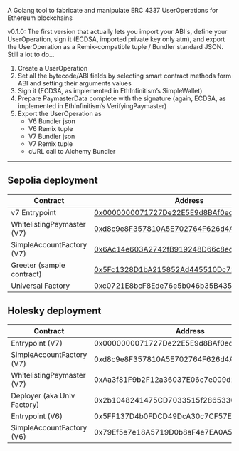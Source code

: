 A Golang tool to fabricate and manipulate ERC 4337 UserOperations for Ethereum blockchains

v0.1.0:  The first version that actually lets you import your ABI's, define your UserOperation, sign it (ECDSA, imported private key only atm), and export the UserOperation as a Remix-compatible tuple / Bundler standard JSON.
Still a lot to do...

1. Create a UserOperation
2. Set all the bytecode/ABI fields by selecting smart contract methods form ABI and setting their arguments values
3. Sign it (ECDSA, as implemented in EthInfinitism’s SimpleWallet)
4. Prepare PaymasterData complete with the signature (again, ECDSA, as implemented in EthInfinitism’s VerifyingPaymaster)
5. Export the UserOperation as 
    - V6 Bundler json
    - V6 Remix tuple
    - V7 Bundler json
    - V7 Remix tuple
    - cURL call to Alchemy Bundler

---

## Sepolia deployment

Contract | Address
------------- | -------------
v7 Entrypoint | [0x0000000071727De22E5E9d8BAf0edAc6f37da032](https://sepolia.etherscan.io/address/0x0000000071727De22E5E9d8BAf0edAc6f37da032)
WhitelistingPaymaster (V7) | [0xd8c9e8F357810A5E702764F626d4A380Ca462FB1](https://sepolia.etherscan.io/address/0xd8c9e8F357810A5E702764F626d4A380Ca462FB1)
SimpleAccountFactory (V7) | [0x6Ac14e603A2742fB919248D66c8ecB05D8Aec1e9](https://sepolia.etherscan.io/address/0x6Ac14e603A2742fB919248D66c8ecB05D8Aec1e9)
Greeter (sample contract) | [0x5Fc1328D1bA215852Ad445510Dc72fFB29718C33](https://sepolia.etherscan.io/address/0x5Fc1328D1bA215852Ad445510Dc72fFB29718C33)
Universal Factory | [0xc0721E8bcF8Ede76e5b046b35B435B3C2B3303b9](https://sepolia.etherscan.io/address/0xc0721E8bcF8Ede76e5b046b35B435B3C2B3303b9) 

## Holesky deployment

Contract | Address
------------- | -------------
Entrypoint (V7) | 0x0000000071727De22E5E9d8BAf0edAc6f37da032
SimpleAccountFactory (V7) | 0xd8c9e8F357810A5E702764F626d4A380Ca462FB1
WhitelistingPaymaster (V7) | 0xAa3f81F9b2F12a36037E06c7e009d282546B6249
Deployer (aka Univ Factory) | 0x2b1048241475CD7033515f28653362202467953a
Entrypoint (V6) | 0x5FF137D4b0FDCD49DcA30c7CF57E578a026d2789
SimpleAccountFactory (V6) | 0x79Ef5e7e18A5719D0b8aF4e7EA0A54818441aA06

